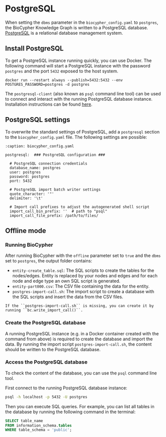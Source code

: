 # PostgreSQL

When setting the `dbms` parameter in the `biocypher_config.yaml` to `postgres`, the BioCypher Knowledge Graph is written to a PostgreSQL database.
[PostgreSQL](https://www.postgresql.org/) is a relational database management system.

## Install PostgreSQL

To get a PostgreSQL instance running quickly, you can use Docker. The following command will start a PostgreSQL instance with the password `postgres` and the port `5432` exposed to the host system.

```
docker run --restart always --publish=5432:5432 --env POSTGRES_PASSWORD=postgres -d postgres
```

The ``postgresql-client`` (also known as ``psql`` command line tool) can be used to connect and interact with the running PostgreSQL database instance. Installation instructions can be found [here](https://www.postgresql.org/download/).

## PostgreSQL settings

To overwrite the standard settings of PostgreSQL, add a `postgresql` section to the `biocypher_config.yaml` file.
The following settings are possible:

```{code-block} yaml
:caption: biocypher_config.yaml

postgresql:  ### PostgreSQL configuration ###

  # PostgreSQL connection credentials
  database_name: postgres
  user: postgres
  password: postgres
  port: 5432

  # PostgreSQL import batch writer settings
  quote_character: '"'
  delimiter: '\t'

  # Import call prefixes to adjust the autogenerated shell script
  import_call_bin_prefix: ''  # path to "psql"
  import_call_file_prefix: /path/to/files/
```

## Offline mode

### Running BioCypher

After running BioCypher with the ``offline`` parameter set to ``true`` and the ``dbms`` set to ``postgres``,
the output folder contains:

- ``entity-create_table.sql``: The SQL scripts to create the tables for the nodes/edges. Entity is replaced by your nodes and edges and for each node and edge type an own SQL script is generated.
- ``entity-part000.csv``: The CSV file containing the data for the entity.
- ``postgres-import-call.sh``: The import script to create a database with the SQL scripts and insert the data from the CSV files.

```{note}
If the ``postgres-import-call.sh`` is missing, you can create it by running ``bc.write_import_call()``.
```

### Create the PostgreSQL database

A running PostgreSQL instance (e.g. in a Docker container created with the command from above) is required to create the database and import the data.
By running the import script ``postgres-import-call.sh``, the content should be written to the PostgreSQL database.

### Access the PostgreSQL database

To check the content of the database, you can use the ``psql`` command line tool.

First connect to the running PostgreSQL database instance:
```bash
psql -h localhost -p 5432 -U postgres
```

Then you can execute SQL queries.
For example, you can list all tables in the database by running the following command in the terminal:
```sql
SELECT table_name
FROM information_schema.tables
WHERE table_schema = 'public';
```
